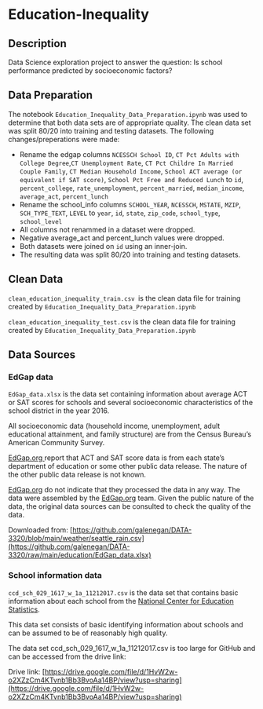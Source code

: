 # Education-Inequality
## Description
Data Science exploration project to answer the question: Is school performance predicted by socioeconomic factors?

## Data Preparation
The notebook `Education_Inequality_Data_Preparation.ipynb` was used to determine that both data sets are of appropriate quality. The clean data set was split 80/20 into training and testing datasets. The following changes/preperations were made:
*   Rename the edgap columns `NCESSCH School ID`, `CT Pct Adults with College Degree`,`CT Unemployment Rate`, `CT Pct Childre In Married Couple Family`, `CT Median Household Income`, `School ACT average (or equivalent if SAT score)`, `School Pct Free and Reduced Lunch` to `id`, `percent_college`, `rate_unemployment`, `percent_married`, `median_income`, `average_act`, `percent_lunch`
*   Rename the school_info columns `SCHOOL_YEAR`, `NCESSCH`, `MSTATE`, `MZIP`, `SCH_TYPE_TEXT`, `LEVEL` to `year`, `id`, `state`, `zip_code`, `school_type`, `school_level`
*   All columns not renammed in a dataset were dropped.
*   Negative average_act and percent_lunch values were dropped.
*   Both datasets were joined on `id` using an inner-join.
*   The resulting data was split 80/20 into training and testing datasets.

## Clean Data
`clean_education_inequality_train.csv `is the clean data file for training created by `Education_Inequality_Data_Preparation.ipynb`

`clean_education_inequality_test.csv` is the clean data file for training created by `Education_Inequality_Data_Preparation.ipynb`

## Data Sources
### EdGap data
`EdGap_data.xlsx` is the data set containing information about average ACT or SAT scores for schools and several socioeconomic characteristics of the school district in the year 2016.

All socioeconomic data (household income, unemployment, adult educational attainment, and family structure) are from the Census Bureau’s American Community Survey.

[EdGap.org ](https://www.edgap.org/#5/37.875/-96.987) report that ACT and SAT score data is from each state’s department of education or some other public data release. The nature of the other public data release is not known.

[EdGap.org](https://www.edgap.org/#5/37.875/-96.987) do not indicate that they processed the data in any way. The data were assembled by the [EdGap.org](https://www.edgap.org/#5/37.875/-96.987) team. Given the public nature of the data, the original data sources can be consulted to check the quality of the data.

Downloaded from: [https://github.com/galenegan/DATA-3320/blob/main/weather/seattle_rain.csv](https://github.com/galenegan/DATA-3320/raw/main/education/EdGap_data.xlsx)

### School information data
`ccd_sch_029_1617_w_1a_11212017.csv` is the data set that contains basic information about each school from the [National Center for Education Statistics](https://nces.ed.gov/ccd/pubschuniv.asp).

This data set consists of basic identifying information about schools and can be assumed to be of reasonably high quality.

The data set ccd_sch_029_1617_w_1a_11212017.csv is too large for GitHub and can be accessed from the drive link:

Drive link: [https://drive.google.com/file/d/1HvW2w-o2XZzCm4KTvnb1Bb3BvoAa14BP/view?usp=sharing](https://drive.google.com/file/d/1HvW2w-o2XZzCm4KTvnb1Bb3BvoAa14BP/view?usp=sharing)
